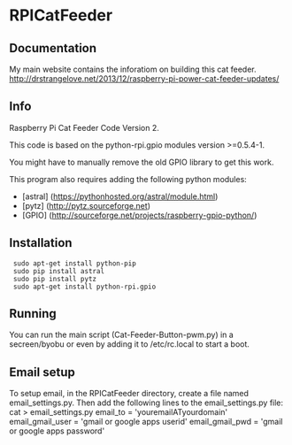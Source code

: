 RPICatFeeder
============

Documentation
-----
My main website contains the inforatiom on building this cat feeder. 
http://drstrangelove.net/2013/12/raspberry-pi-power-cat-feeder-updates/

Info
-----

Raspberry Pi Cat Feeder Code Version 2.

This code is based on the python-rpi.gpio modules version >=0.5.4-1.

You might have to manually remove the old GPIO library to get this work.

This program also requires adding the following python modules:
* [astral] (https://pythonhosted.org/astral/module.html)
* [pytz] (http://pytz.sourceforge.net)
* [GPIO] (http://sourceforge.net/projects/raspberry-gpio-python/)

Installation
-----------
     sudo apt-get install python-pip
     sudo pip install astral
     sudo pip install pytz 
     sudo apt-get install python-rpi.gpio

Running
-------
You can run the main script (Cat-Feeder-Button-pwm.py) in a secreen/byobu or even by adding it to /etc/rc.local to start a boot.

Email setup
----------
To setup email, in the RPICatFeeder directory, create a file named email_settings.py.
Then add the following lines to the email_settings.py file:
     cat > email_settings.py
     email_to = 'youremailATyourdomain'
     email_gmail_user = 'gmail or google apps userid'
     email_gmail_pwd = 'gmail or google apps password'



